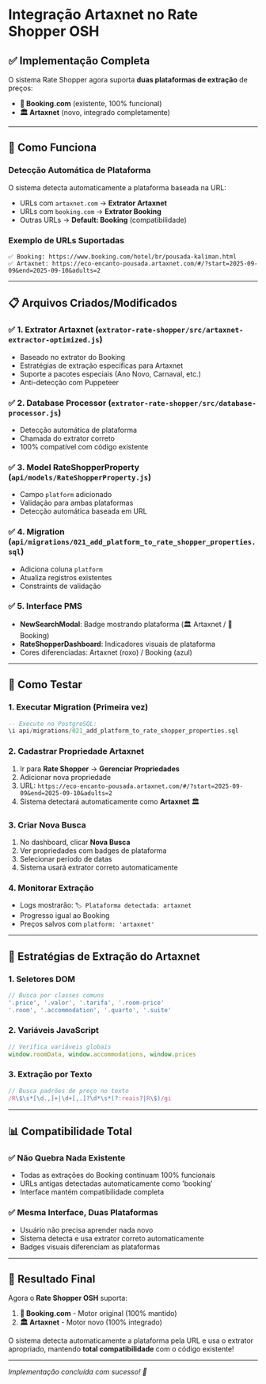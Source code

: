 # Integração Artaxnet no Rate Shopper OSH

## ✅ Implementação Completa

O sistema Rate Shopper agora suporta **duas plataformas de extração** de preços:
- **🏨 Booking.com** (existente, 100% funcional)
- **🏛️ Artaxnet** (novo, integrado completamente)

---

## 🚀 Como Funciona

### Detecção Automática de Plataforma
O sistema detecta automaticamente a plataforma baseada na URL:
- URLs com `artaxnet.com` → **Extrator Artaxnet**
- URLs com `booking.com` → **Extrator Booking** 
- Outras URLs → **Default: Booking** (compatibilidade)

### Exemplo de URLs Suportadas
```
✅ Booking: https://www.booking.com/hotel/br/pousada-kaliman.html
✅ Artaxnet: https://eco-encanto-pousada.artaxnet.com/#/?start=2025-09-09&end=2025-09-10&adults=2
```

---

## 📋 Arquivos Criados/Modificados

### ✅ 1. **Extrator Artaxnet** (`extrator-rate-shopper/src/artaxnet-extractor-optimized.js`)
- Baseado no extrator do Booking
- Estratégias de extração específicas para Artaxnet
- Suporte a pacotes especiais (Ano Novo, Carnaval, etc.)
- Anti-detecção com Puppeteer

### ✅ 2. **Database Processor** (`extrator-rate-shopper/src/database-processor.js`)
- Detecção automática de plataforma
- Chamada do extrator correto
- 100% compatível com código existente

### ✅ 3. **Model RateShopperProperty** (`api/models/RateShopperProperty.js`)
- Campo `platform` adicionado
- Validação para ambas plataformas
- Detecção automática baseada em URL

### ✅ 4. **Migration** (`api/migrations/021_add_platform_to_rate_shopper_properties.sql`)
- Adiciona coluna `platform`
- Atualiza registros existentes
- Constraints de validação

### ✅ 5. **Interface PMS** 
- **NewSearchModal**: Badge mostrando plataforma (🏛️ Artaxnet / 🏨 Booking)
- **RateShopperDashboard**: Indicadores visuais de plataforma
- Cores diferenciadas: Artaxnet (roxo) / Booking (azul)

---

## 🎯 Como Testar

### 1. **Executar Migration (Primeira vez)**
```sql
-- Execute no PostgreSQL:
\i api/migrations/021_add_platform_to_rate_shopper_properties.sql
```

### 2. **Cadastrar Propriedade Artaxnet**
1. Ir para **Rate Shopper** → **Gerenciar Propriedades**
2. Adicionar nova propriedade
3. URL: `https://eco-encanto-pousada.artaxnet.com/#/?start=2025-09-09&end=2025-09-10&adults=2`
4. Sistema detectará automaticamente como **Artaxnet** 🏛️

### 3. **Criar Nova Busca**
1. No dashboard, clicar **Nova Busca**
2. Ver propriedades com badges de plataforma
3. Selecionar período de datas
4. Sistema usará extrator correto automaticamente

### 4. **Monitorar Extração**
- Logs mostrarão: `🏷️ Plataforma detectada: artaxnet`
- Progresso igual ao Booking
- Preços salvos com `platform: 'artaxnet'`

---

## 🔧 Estratégias de Extração do Artaxnet

### 1. **Seletores DOM**
```javascript
// Busca por classes comuns
'.price', '.valor', '.tarifa', '.room-price'
'.room', '.accommodation', '.quarto', '.suite'
```

### 2. **Variáveis JavaScript**
```javascript
// Verifica variáveis globais
window.roomData, window.accommodations, window.prices
```

### 3. **Extração por Texto**
```javascript
// Busca padrões de preço no texto
/R\$\s*[\d.,]+|\d+[,.]?\d*\s*(?:reais?|R\$)/gi
```

---

## 📊 Compatibilidade Total

### ✅ **Não Quebra Nada Existente**
- Todas as extrações do Booking continuam 100% funcionais
- URLs antigas detectadas automaticamente como 'booking'
- Interface mantém compatibilidade completa

### ✅ **Mesma Interface, Duas Plataformas**
- Usuário não precisa aprender nada novo
- Sistema detecta e usa extrator correto automaticamente
- Badges visuais diferenciam as plataformas

---

## 🎉 Resultado Final

Agora o **Rate Shopper OSH** suporta:

1. **🏨 Booking.com** - Motor original (100% mantido)
2. **🏛️ Artaxnet** - Motor novo (100% integrado)

O sistema detecta automaticamente a plataforma pela URL e usa o extrator apropriado, mantendo **total compatibilidade** com o código existente!

---

*Implementação concluída com sucesso! 🚀*